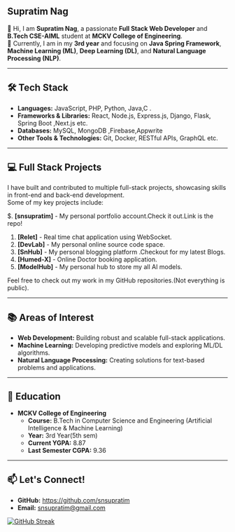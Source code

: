 ## Supratim Nag

👋 Hi, I am **Supratim Nag**, a passionate **Full Stack Web Developer** and **B.Tech CSE-AIML** student at **MCKV College of Engineering**.  
🌱 Currently, I am in my **3rd year** and focusing on **Java Spring Framework**, **Machine Learning (ML)**, **Deep Learning (DL)**, and **Natural Language Processing (NLP)**.

---

## 🛠️ Tech Stack

- **Languages:** JavaScript, PHP, Python, Java,C .
- **Frameworks & Libraries:** React, Node.js, Express.js, Django, Flask, Spring Boot ,Next.js etc.
- **Databases:** MySQL, MongoDB ,Firebase,Appwrite
- **Other Tools & Technologies:** Git, Docker, RESTful APIs, GraphQL etc.

---

## 💻 Full Stack Projects

I have built and contributed to multiple full-stack projects, showcasing skills in front-end and back-end development.  
Some of my key projects include:

$. **[snsupratim]** - My personal portfolio account.Check it out.Link is the repo!

1. **[Relet]** - Real time chat application using WebSocket.
2. **[DevLab]** - My personal online source code space.
3. **[SnHub]** - My personal blogging platform .Checkout for my latest Blogs.
4. **[Humed-X]** - Online Doctor booking application.
5. **[ModelHub]** - My personal hub to store my all AI models.

Feel free to check out my work in my GitHub repositories.(Not everything is public).

---

## 📚 Areas of Interest

- **Web Development:** Building robust and scalable full-stack applications.
- **Machine Learning:** Developing predictive models and exploring ML/DL algorithms.
- **Natural Language Processing:** Creating solutions for text-based problems and applications.

---

## 🌟 Education

- **MCKV College of Engineering**
  - **Course:** B.Tech in Computer Science and Engineering (Artificial Intelligence & Machine Learning)
  - **Year:** 3rd Year(5th sem)
  - **Current YGPA:** 8.87
  - **Last Semester CGPA:** 9.36

---

## 📫 Let's Connect!

- **GitHub:** https://github.com/snsupratim
- **Email:** snsupratim@gmail.com

[![GitHub Streak](https://streak-stats.demolab.com/?user=snsupratim)](https://git.io/streak-stats)
